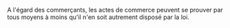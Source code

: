   
 A l'égard des commerçants, les actes de commerce peuvent se prouver par tous moyens à moins qu'il n'en soit autrement disposé par la loi.  

  
